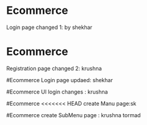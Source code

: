 # Ecommerce
Login page changed 1: by shekhar

# Ecommerce 
Registration page changed 2: krushna


#Ecommerce
Login page updaed: shekhar 

#Ecommerce
UI login changes : krushna

#Ecommerce
<<<<<<< HEAD
create Manu  page:sk

#Ecommerce 
create SubMenu page : krushna tormad